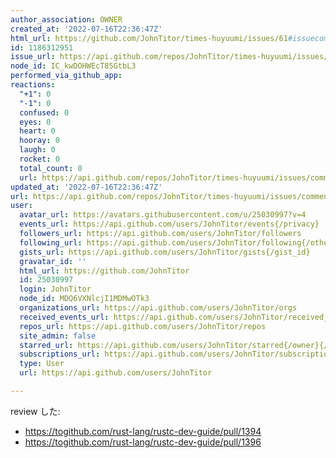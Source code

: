 ```yaml
---
author_association: OWNER
created_at: '2022-07-16T22:36:47Z'
html_url: https://github.com/JohnTitor/times-huyuumi/issues/61#issuecomment-1186312951
id: 1186312951
issue_url: https://api.github.com/repos/JohnTitor/times-huyuumi/issues/61
node_id: IC_kwDOHWEcT85GtbL3
performed_via_github_app: 
reactions:
  "+1": 0
  "-1": 0
  confused: 0
  eyes: 0
  heart: 0
  hooray: 0
  laugh: 0
  rocket: 0
  total_count: 0
  url: https://api.github.com/repos/JohnTitor/times-huyuumi/issues/comments/1186312951/reactions
updated_at: '2022-07-16T22:36:47Z'
url: https://api.github.com/repos/JohnTitor/times-huyuumi/issues/comments/1186312951
user:
  avatar_url: https://avatars.githubusercontent.com/u/25030997?v=4
  events_url: https://api.github.com/users/JohnTitor/events{/privacy}
  followers_url: https://api.github.com/users/JohnTitor/followers
  following_url: https://api.github.com/users/JohnTitor/following{/other_user}
  gists_url: https://api.github.com/users/JohnTitor/gists{/gist_id}
  gravatar_id: ''
  html_url: https://github.com/JohnTitor
  id: 25030997
  login: JohnTitor
  node_id: MDQ6VXNlcjI1MDMwOTk3
  organizations_url: https://api.github.com/users/JohnTitor/orgs
  received_events_url: https://api.github.com/users/JohnTitor/received_events
  repos_url: https://api.github.com/users/JohnTitor/repos
  site_admin: false
  starred_url: https://api.github.com/users/JohnTitor/starred{/owner}{/repo}
  subscriptions_url: https://api.github.com/users/JohnTitor/subscriptions
  type: User
  url: https://api.github.com/users/JohnTitor

---
```

review した:
- https://togithub.com/rust-lang/rustc-dev-guide/pull/1394
- https://togithub.com/rust-lang/rustc-dev-guide/pull/1396
